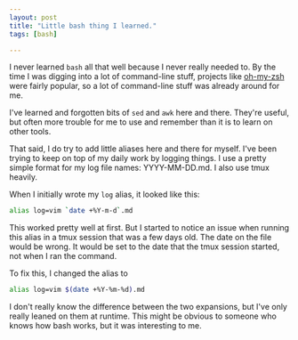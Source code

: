 ```yaml
---
layout: post
title: "Little bash thing I learned."
tags: [bash]

---
```


I never learned `bash` all that well because I never really needed to. By
the time I was digging into a lot of command-line stuff, projects like
[oh-my-zsh](https://ohmyz.sh/) were fairly popular, so a lot of command-line
stuff was already around for me.

I've learned and forgotten bits of `sed` and `awk` here and there. They're useful,
but often more trouble for me to use and remember than it is to learn on other tools.

That said, I do try to add little aliases here and there for myself. I've been trying
to keep on top of my daily work by logging things. I use a pretty simple format for my
log file names: YYYY-MM-DD.md. I also use tmux heavily.

When I initially wrote my `log` alias, it looked like this:
```sh
alias log=vim `date +%Y-m-d`.md
```

This worked pretty well at first. But I started to notice an issue when running this alias
in a tmux session that was a few days old. The date on the file would be wrong. It would
be set to the date that the tmux session started, not when I ran the command.

To fix this, I changed the alias to 
```sh
alias log=vim $(date +%Y-%m-%d).md
```

I don't really know the
difference between the two expansions, but I've only really leaned on them at runtime. This might
be obvious to someone who knows how bash works, but it was interesting to me.
